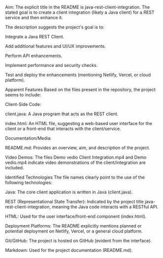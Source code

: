 Aim:
The explicit title in the README is java-rest-client-integration.
The stated goal is to create a client integration (likely a Java client) for a REST service and then enhance it.

The description suggests the project's goal is to:

Integrate a Java REST Client.

Add additional features and UI/UX improvements.

Perform API enhancements.

Implement performance and security checks.

Test and deploy the enhancements (mentioning Netlify, Vercel, or cloud platform).

Apparent Features
Based on the files present in the repository, the project seems to include:

Client-Side Code:

client.java: A Java program that acts as the REST client.

index.html: An HTML file, suggesting a web-based user interface for the client or a front-end that interacts with the client/service.

Documentation/Media:

README.md: Provides an overview, aim, and description of the project.

Video Demos: The files Demo vedio Client Integration.mp4 and Demo vedio.mp4 indicate video demonstrations of the client/integration are included.

Identified Technologies
The file names clearly point to the use of the following technologies:

Java: The core client application is written in Java (client.java).

REST (Representational State Transfer): Indicated by the project title java-rest-client-integration, meaning the Java code interacts with a RESTful API.

HTML: Used for the user interface/front-end component (index.html).

Deployment Platforms: The README explicitly mentions planned or potential deployment on Netlify, Vercel, or a general cloud platform.

Git/GitHub: The project is hosted on GitHub (evident from the interface).

Markdown: Used for the project documentation (README.md).
